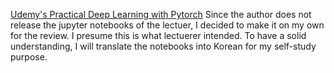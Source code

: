 [Udemy's Practical Deep Learning with Pytorch](https://www.udemy.com/practical-deep-learning-with-pytorch/)
Since the author does not release the jupyter notebooks of the lectuer, I decided to make it on my own for the review. I presume this is what lectuerer intended.
To have a solid understanding, I will translate the notebooks into Korean for my self-study purpose.
